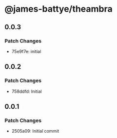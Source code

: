# @james-battye/theambra

## 0.0.3

### Patch Changes

- 75e9f7e: initial

## 0.0.2

### Patch Changes

- 758ddfd: Initial

## 0.0.1

### Patch Changes

- 2505a09: Initial commit

